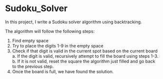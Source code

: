 # Sudoku_Solver

In this project, I write a Sudoku solver algorithm using backtracking. 

The algorithm will follow the following steps: 
1. Find empty space
2. Try to place the digits 1-9 in the empty space
3. Check if that digit is valid in the current spot based on the current board
a. If the digit is valid, recursively attempt to fill the board using steps 1-3.
b. If it is not valid, reset the square the algorithm just filled and go back to the previous step.
5. Once the board is full, we have found the solution.
